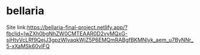 # bellaria
Site link:https://bellaria-final-project.netlify.app/?fbclid=IwZXh0bgNhZW0CMTEAAR0D2vyMQxG-siHtvVcLRf9QejJ3gpzWlyaqkWjZ5P6EMQmRABgfBKMNlyk_aem_u7ByNNr_5-xXaMSk60vlFQ
